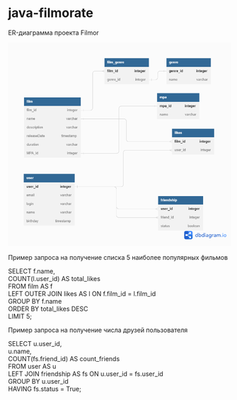 # java-filmorate
ER-диаграмма проекта Filmor

![Untitled (1).png](Untitled%20%281%29.png)

Пример запроса на получение списка 5 наиболее популярных фильмов  

SELECT f.name,  
       COUNT(l.user_id) AS total_likes  
FROM film AS f  
LEFT OUTER JOIN likes AS l ON f.film_id = l.film_id  
GROUP BY f.name  
ORDER BY total_likes DESC  
LIMIT 5;

Пример запроса на получение числа друзей пользователя

SELECT u.user_id,  
       u.name,  
       COUNT(fs.friend_id) AS count_friends  
FROM user AS u  
LEFT JOIN friendship AS fs ON u.user_id = fs.user_id  
GROUP BY u.user_id  
HAVING fs.status = True; 

